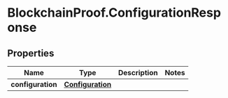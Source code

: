 # BlockchainProof.ConfigurationResponse

## Properties
Name | Type | Description | Notes
------------ | ------------- | ------------- | -------------
**configuration** | [**Configuration**](Configuration.md) |  | 


